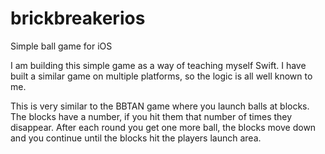 # brickbreakerios
Simple ball game for iOS

I am building this simple game as a way of teaching myself Swift.  I have built a similar game on multiple platforms, so the logic is all well known to me.

This is very similar to the BBTAN game where you launch balls at blocks.  The blocks have a number, if you hit them that number of times they disappear.  After each round you get one more ball, the blocks move down and you continue until the blocks hit the players launch area.

